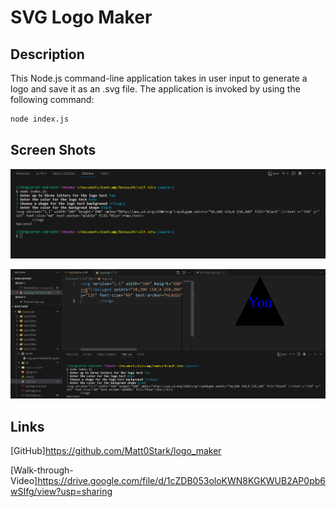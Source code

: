 # SVG Logo Maker


## Description
This Node.js command-line application takes in user input to generate a logo and save it as an .svg file. The application is invoked by using the following command:

```bash
node index.js
```

## Screen Shots 
![screenshot of terminal](./assets/logoMakerScreenShot1.png)

![screenshot of result](./assets/logoMakerScreenShot2.png)


## Links
[GitHub]https://github.com/Matt0Stark/logo_maker

[Walk-through-Video]https://drive.google.com/file/d/1cZDB053oloKWN8KGKWUB2AP0pb6wSIfg/view?usp=sharing



